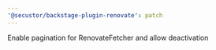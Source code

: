 ```yaml
---
'@secustor/backstage-plugin-renovate': patch
---
```


Enable pagination for RenovateFetcher and allow deactivation
